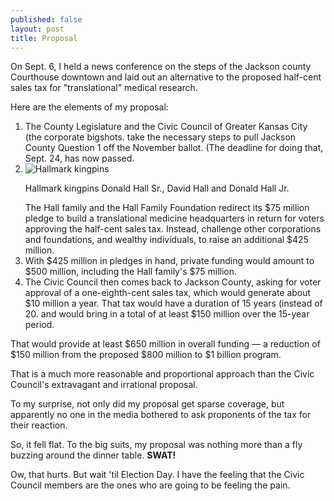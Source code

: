 ```yaml
---
published: false
layout: post
title: Proposal
---
```


On Sept. 6, I held a news conference on the steps of the Jackson county Courthouse downtown and laid out an alternative to the proposed half-cent sales tax for "translational" medical research.

Here are the elements of my proposal:

<ol>

<li>The County Legislature and the Civic Council of Greater Kansas City (the corporate bigshots. take the necessary steps to pull Jackson County Question 1 off the November ballot. (The deadline for doing that, Sept. 24, has now passed.</li>

<li class="media">
  <img class="img-responsive media-object pull-left" src="{{ site.baseurl }}/img/Don-Dave-Don-Hall.jpg" alt="Hallmark kingpins">
  <div class="caption pull-left"><p>Hallmark kingpins Donald Hall Sr., David Hall and Donald Hall Jr.</p></div>
  <div class="media-body">The Hall family and the Hall Family Foundation redirect its $75 million pledge to build a translational medicine headquarters in return for voters approving the half-cent sales tax. Instead, challenge other corporations and foundations, and wealthy individuals, to raise an additional $425 million.
  </div>
</li>

<li>With $425 million in pledges in hand, private funding would amount to $500 million, including the Hall family's $75 million.</li>

<li>The Civic Council then comes back to Jackson County, asking for voter approval of a one-eighth-cent sales tax, which would generate about $10 million a year. That tax would have a duration of 15 years (instead of 20. and would bring in a total of at least $150 million over the 15-year period.</li>

</ol>

That would provide at least $650 million in overall funding &mdash; a reduction of $150 million from the proposed $800 million to $1 billion program.

That is a much more reasonable and proportional approach than the Civic Council's extravagant and irrational proposal.

To my surprise, not only did my proposal get sparse coverage, but apparently no one in the media bothered to ask proponents of the tax for their reaction.

So, it fell flat. To the big suits, my proposal was nothing more than a fly buzzing around the dinner table. **SWAT!**

Ow, that hurts. But wait 'til Election Day. I have the feeling that the Civic Council members are the ones who are going to be feeling the pain.
